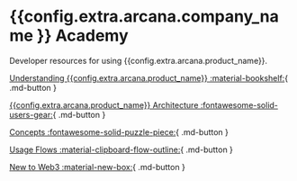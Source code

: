 # {{config.extra.arcana.company_name }} Academy

Developer resources for using {{config.extra.arcana.product_name}}.

[Understanding {{config.extra.arcana.product_name}} :material-bookshelf:](../understanding_an/index.md){ .md-button }

[{{config.extra.arcana.product_name}} Architecture :fontawesome-solid-users-gear:](../howitworks.md){ .md-button }

[Concepts :fontawesome-solid-puzzle-piece:](../concepts/index.md){ .md-button }

[Usage Flows :material-clipboard-flow-outline:](../user_flows/index.md){ .md-button }

[New to Web3 :material-new-box:](./new_web3_dev.md){ .md-button }